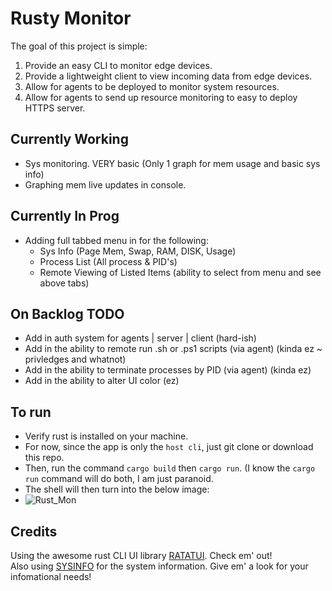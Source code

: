 # Rusty Monitor
The goal of this project is simple:
<ol>
  <li>Provide an easy CLI to monitor edge devices.</li>
  <li>Provide a lightweight client to view incoming data from edge devices.</li>
  <li>Allow for agents to be deployed to monitor system resources.</li>
  <li>Allow for agents to send up resource monitoring to easy to deploy HTTPS server.</li>
</ol>

## Currently Working
- Sys monitoring. VERY basic (Only 1 graph for mem usage and basic sys info)
- Graphing mem live updates in console.

## Currently In Prog
- Adding full tabbed menu in for the following:
  <ul>
    <li>Sys Info (Page Mem, Swap, RAM, DISK, Usage)</li>
    <li>Process List (All process & PID's)</li>
    <li>Remote Viewing of Listed Items (ability to select from menu and see above tabs)</li>
  </ul>

## On Backlog TODO
- Add in auth system for agents | server | client (hard-ish)
- Add in the ability to remote run .sh or .ps1 scripts (via agent) (kinda ez ~ privledges and whatnot)
- Add in the ability to terminate processes by PID (via agent) (kinda ez)
- Add in the ability to alter UI color (ez)

## To run
- Verify rust is installed on your machine.
- For now, since the app is only the `host cli`, just git clone or download this repo.
- Then, run the command `cargo build` then `cargo run`. (I know the `cargo run` command will do both, I am just paranoid.
- The shell will then turn into the below image:
- ![Rust_Mon](https://github.com/JSH5000/RUST_Monitor/assets/39937127/8d765866-ce86-4180-b1a5-e1a8be19e39f)

## Credits
Using the awesome rust CLI UI library <a href="https://github.com/ratatui-org/ratatui">RATATUI</a>. Check em' out!
<br/>
Also using <a href="https://github.com/GuillaumeGomez/sysinfo">SYSINFO</a> for the system information. Give em' a look for your infomational needs!
